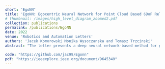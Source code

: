 ```yaml
---
short: 'EgoNN'
title: 'EgoNN: Egocentric Neural Network for Point Cloud Based 6DoF Relocalization at the City Scale'
# thumbnail: /images/high_level_diagram_zoomed2.pdf
collection: publications
permalink: /publications/EgoNN
date: 2022
venue: 'Robotics and Automation Letters'
authors: 'Jacek Komorowski Monika Wysoczanska and Tomasz Trzcinski'
abstract: "The letter presents a deep neural network-based method for global and local descriptors extraction from a point cloud acquired by a rotating 3D LiDAR. The descriptors can be used for two-stage 6DoF relocalization. First, a course position is retrieved by finding candidates with the closest global descriptor in the database of geo-tagged point clouds. Then, the 6DoF pose between a query point cloud and a database point cloud is estimated by matching local descriptors and using a robust estimator such as RANSAC. Our method has a simple, fully convolutional architecture based on a sparse voxelized representation. It can efficiently extract a global descriptor and a set of keypoints with local descriptors from large point clouds with tens of thousand points. Our code and pretrained models are publicly available on the project website."

code: "https://github.com/jac99/Egonn"
pdf: "https://ieeexplore.ieee.org/document/9645340"
---
```


